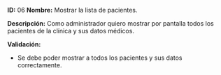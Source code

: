 **ID:** 06 **Nombre:** Mostrar la lista de pacientes.

**Descripción:**
Como administrador quiero mostrar por pantalla todos los pacientes de la clínica y sus datos médicos.

**Validación:**

* Se debe poder mostrar a todos los pacientes y sus datos correctamente.
